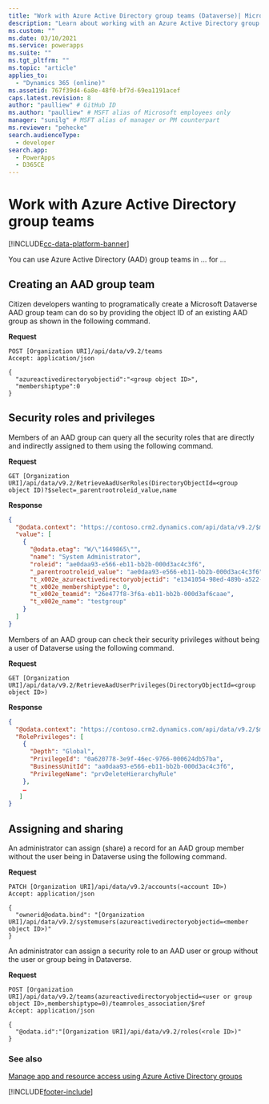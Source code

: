 ```yaml
---
title: "Work with Azure Active Directory group teams (Dataverse)| Microsoft Docs"
description: "Learn about working with an Azure Active Directory group team using the Web API."
ms.custom: ""
ms.date: 03/10/2021
ms.service: powerapps
ms.suite: ""
ms.tgt_pltfrm: ""
ms.topic: "article"
applies_to: 
  - "Dynamics 365 (online)"
ms.assetid: 767f39d4-6a8e-48f0-bf7d-69ea1191acef
caps.latest.revision: 8
author: "paulliew" # GitHub ID
ms.author: "paulliew" # MSFT alias of Microsoft employees only
manager: "sunilg" # MSFT alias of manager or PM counterpart
ms.reviewer: "pehecke"
search.audienceType: 
  - developer
search.app: 
  - PowerApps
  - D365CE
---
```


# Work with Azure Active Directory group teams

[!INCLUDE[cc-data-platform-banner](../../../includes/cc-data-platform-banner.md)]

<!-- TODO: Describe what the AAD group team is, and what it is used for -->
You can use Azure Active Directory (AAD) group teams in ... for ...

## Creating an AAD group team

Citizen developers wanting to programatically create a Microsoft Dataverse AAD group team can do so by providing the object ID of an existing AAD group as shown in the following command.

**Request**

```http
POST [Organization URI]/api/data/v9.2/teams
Accept: application/json

{
  "azureactivedirectoryobjectid":"<group object ID>",
  "membershiptype":0
}
```

## Security roles and privileges

Members of an AAD group can query all the security roles that are directly and indirectly assigned to them using the following command.

**Request**

```http
GET [Organization URI]/api/data/v9.2/RetrieveAadUserRoles(DirectoryObjectId=<group object ID)?$select=_parentrootroleid_value,name
```

**Response**

```json
{
  "@odata.context": "https://contoso.crm2.dynamics.com/api/data/v9.2/$metadata#roles",
  "value": [
    {
      "@odata.etag": "W/\"1649865\"",
      "name": "System Administrator",
      "roleid": "ae0daa93-e566-eb11-bb2b-000d3ac4c3f6",
      "_parentrootroleid_value": "ae0daa93-e566-eb11-bb2b-000d3ac4c3f6",
      "t_x002e_azureactivedirectoryobjectid": "e1341054-98ed-489b-a522-15e9e277b737",
      "t_x002e_membershiptype": 0,
      "t_x002e_teamid": "26e477f8-3f6a-eb11-bb2b-000d3af6caae",
      "t_x002e_name": "testgroup"
    }
  ]
}
```

Members of an AAD group can check their security privileges without being a user of Dataverse using the following command.

**Request**

```http
GET [Organization URI]/api/data/v9.2/RetrieveAadUserPrivileges(DirectoryObjectId=<group object ID>)
```

**Response**

```json
{
  "@odata.context": "https://contoso.crm2.dynamics.com/api/data/v9.2/$metadata#Microsoft.Dynamics.CRM.RetrieveAadUserPrivilegesResponse",
  "RolePrivileges": [
    {
      "Depth": "Global",
      "PrivilegeId": "0a620778-3e9f-46ec-9766-000624db57ba",
      "BusinessUnitId": "aa0daa93-e566-eb11-bb2b-000d3ac4c3f6",
      "PrivilegeName": "prvDeleteHierarchyRule"
    },
    …
   ]
}
```

## Assigning and sharing

An administrator can assign (share) a record for an AAD group member without the user being in Dataverse using the following command.

**Request**

```http
PATCH [Organization URI]/api/data/v9.2/accounts(<account ID>)
Accept: application/json

{ 
  "ownerid@odata.bind": "[Organization URI]/api/data/v9.2/systemusers(azureactivedirectoryobjectid=<member object ID>)"
}
```

An administrator can assign a security role to an AAD user or group without the user or group being in Dataverse.

**Request**

```http
POST [Organization URI]/api/data/v9.2/teams(azureactivedirectoryobjectid=<user or group object ID>,membershiptype=0)/teamroles_association/$ref
Accept: application/json

{ 
  "@odata.id":"[Organization URI]/api/data/v9.2/roles(<role ID>)"
}
```

### See also

[Manage app and resource access using Azure Active Directory groups](/azure/active-directory/fundamentals/active-directory-manage-groups)

[!INCLUDE[footer-include](../../../includes/footer-banner.md)]